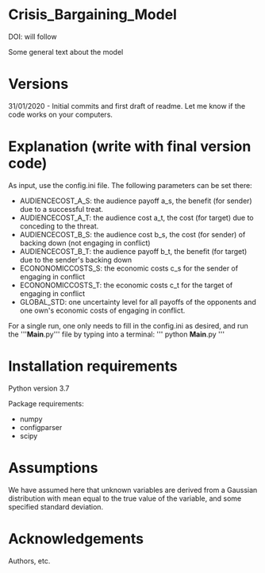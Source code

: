# Crisis_Bargaining_Model
DOI: will follow

Some general text about the model

# Versions
31/01/2020 - Initial commits and first draft of readme. Let me know if the code works on your computers.

# Explanation (write with final version code)
As input, use the config.ini file. The following parameters can be set there:
- AUDIENCECOST_A_S: the audience payoff a_s, the benefit (for sender) due to a successful treat.
- AUDIENCECOST_A_T: the audience cost a_t, the cost (for target) due to conceding to the threat.
- AUDIENCECOST_B_S: the audience cost b_s, the cost (for sender) of backing down (not engaging in conflict)
- AUDIENCECOST_B_T: the audience payoff b_t, the benefit (for target) due to the sender's backing down
- ECONONOMICCOSTS_S: the economic costs c_s for the sender of engaging in conflict
- ECONONOMICCOSTS_T: the economic costs c_t for the target of engaging in conflict
- GLOBAL_STD: one uncertainty level for all payoffs of the opponents and one own's economic costs of engaging in conflict.

For a single run, one only needs to fill in the config.ini as desired, and run the '''__Main__.py''' file by typing into a terminal:
'''
python __Main__.py
'''

# Installation requirements
Python version 3.7

Package requirements:
- numpy
- configparser
- scipy

# Assumptions
We have assumed here that unknown variables are derived from a Gaussian distribution with mean equal to the true value of the variable, and some specified standard deviation.

# Acknowledgements
Authors, etc.
